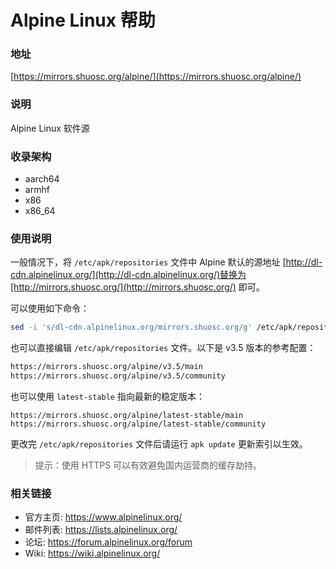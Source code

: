 # Alpine Linux 帮助

### 地址

[https://mirrors.shuosc.org/alpine/](https://mirrors.shuosc.org/alpine/)

### 说明

Alpine Linux 软件源

### 收录架构

* aarch64
* armhf
* x86
* x86\_64

### 使用说明

一般情况下，将 `/etc/apk/repositories` 文件中 Alpine 默认的源地址 [http://dl-cdn.alpinelinux.org/](http://dl-cdn.alpinelinux.org/)替换为[http://mirrors.shuosc.org/](http://mirrors.shuosc.org/) 即可。

可以使用如下命令：

```bash
sed -i 's/dl-cdn.alpinelinux.org/mirrors.shuosc.org/g' /etc/apk/repositories
```

也可以直接编辑 `/etc/apk/repositories` 文件。以下是 v3.5 版本的参考配置：

```bash
https://mirrors.shuosc.org/alpine/v3.5/main
https://mirrors.shuosc.org/alpine/v3.5/community
```

也可以使用 ``latest-stable`` 指向最新的稳定版本：

    https://mirrors.shuosc.org/alpine/latest-stable/main
    https://mirrors.shuosc.org/alpine/latest-stable/community

更改完 `/etc/apk/repositories` 文件后请运行 ``apk update`` 更新索引以生效。

> 提示：使用 HTTPS 可以有效避免国内运营商的缓存劫持。

### 相关链接 

  * 官方主页: https://www.alpinelinux.org/
  * 邮件列表: https://lists.alpinelinux.org/
  * 论坛: https://forum.alpinelinux.org/forum
  * Wiki: https://wiki.alpinelinux.org/

